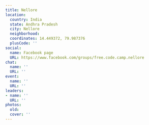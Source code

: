 ```yaml
---
title: Nellore
location:
  country: India
  state: Andhra Pradesh
  city: Nellore
  neighborhood: 
  coordinates: 14.449372, 79.987376
  plusCode: ''
social:
  name: Facebook page
  URL: https://www.facebook.com/groups/free.code.camp.nellore
chat:
  name: ''
  URL: ''
event:
  name: ''
  URL: ''
leaders:
- name: ''
  URL: ''
photos:
  old: 
  cover: ''
---
```

